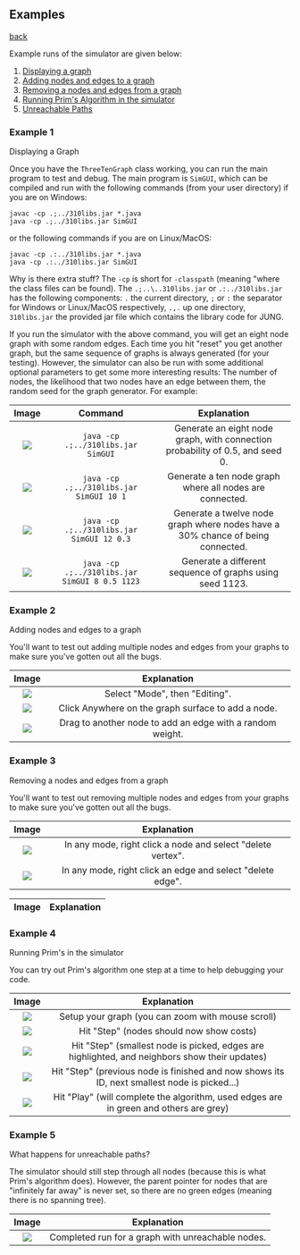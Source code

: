 ## Examples
[back](README.md)

Example runs of the simulator are given below:
1. [Displaying a graph](#example-1)
2. [Adding nodes and edges to a graph](#example-2)
3. [Removing a nodes and edges from a graph](#example-3)
4. [Running Prim's Algorithm in the simulator](#example-4)
5. [Unreachable Paths](#example-5)

### Example 1
Displaying a Graph

Once you have the `ThreeTenGraph` class working, you can run the main program to test and debug. The main program is `SimGUI`, which can be compiled and run with the following commands (from your user directory) if you are on Windows:

```
javac -cp .;../310libs.jar *.java
java -cp .;../310libs.jar SimGUI
```

or the following commands if you are on Linux/MacOS:

```
javac -cp .:../310libs.jar *.java
java -cp .:../310libs.jar SimGUI
```

Why is there extra stuff? The `-cp` is short for `-classpath` (meaning "where the class files can be found). The `.;..\..310libs.jar` or `.:../310libs.jar` has the following components: `.` the current directory, `;` or `:` the separator for Windows or Linux/MacOS respectively, `.,.` up one directory, `310libs.jar` the provided jar file which contains the library code for JUNG.

If you run the simulator with the above command, you will get an eight node graph with some random edges. Each time you hit "reset" you get another graph, but the same sequence of graphs is always generated (for your testing). However, the simulator can also be run with some additional optional parameters to get some more interesting results: The number of nodes, the likelihood that two nodes have an edge between them, the random seed for the graph generator. For example:

Image|Command|Explanation
:---: | :---: | :---:
![](example1a.png "")|`java -cp .;../310libs.jar SimGUI`|Generate an eight node graph, with connection probability of 0.5, and seed 0.
![](example1b.png "")|`java -cp .;../310libs.jar SimGUI 10 1`|Generate a ten node graph where all nodes are connected.
![](example1c.png "")|`java -cp .;../310libs.jar SimGUI 12 0.3`|Generate a twelve node graph where nodes have a 30% chance of being connected.
![](example1d.png "")|`java -cp .;../310libs.jar SimGUI 8 0.5 1123`|Generate a different sequence of graphs using seed 1123.

### Example 2
Adding nodes and edges to a graph

You'll want to test out adding multiple nodes and edges from your graphs to make sure you've gotten out all the bugs.

Image|Explanation
:---: | :---:
![](example2a.png "")|Select "Mode", then "Editing".
![](example2b.png "")|Click Anywhere on the graph surface to add a node.
![](example2c.png "")|Drag to another node to add an edge with a random weight.

### Example 3
Removing a nodes and edges from a graph

You'll want to test out removing multiple nodes and edges from your graphs to make sure you've gotten out all the bugs.

Image|Explanation
:---: | :---:
![](example3a.png "")|In any mode, right click a node and select "delete vertex".
![](example3c.png "")|In any mode, right click an edge and select "delete edge".

Image|Explanation
:---: | :---:

### Example 4
Running Prim's in the simulator

You can try out Prim's algorithm one step at a time to help debugging your code.

Image|Explanation
:---: | :---:
![](example4a.png "")|Setup your graph (you can zoom with mouse scroll)
![](example4b.png "")|Hit "Step" (nodes should now show costs)
![](example4c.png "")|Hit "Step" (smallest node is picked, edges are highlighted, and neighbors show their updates)
![](example4d.png "")|Hit "Step" (previous node is finished and now shows its ID, next smallest node is picked...)
![](example4e.png "")|Hit "Play" (will complete the algorithm, used edges are in green and others are grey)

### Example 5
What happens for unreachable paths?

The simulator should still step through all nodes (because this is what Prim's algorithm does). However, the parent pointer for nodes that are "infinitely far away" is never set, so there are no green edges (meaning there is no spanning tree).

Image|Explanation
:---: | :---:
![](example5a.png "")|Completed run for a graph with unreachable nodes.